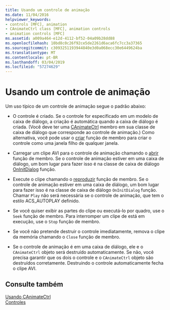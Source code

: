 ```yaml
---
title: Usando um controle de animação
ms.date: 11/04/2016
helpviewer_keywords:
- controls [MFC], animation
- CAnimateCtrl class [MFC], animation controls
- animation controls [MFC]
ms.assetid: a009a464-e12d-4112-bf52-04a09b28dd88
ms.openlocfilehash: 10bd8c0c26f92ce5de2261d6aca6fc7cc3a37365
ms.sourcegitcommit: c3093251193944840e3d0a068ecc30e6449624ba
ms.translationtype: MT
ms.contentlocale: pt-BR
ms.lasthandoff: 03/04/2019
ms.locfileid: "57274629"
---
```

# <a name="using-an-animation-control"></a>Usando um controle de animação

Um uso típico de um controle de animação segue o padrão abaixo:

- O controle é criado. Se o controle for especificado em um modelo de caixa de diálogo, a criação é automática quando a caixa de diálogo é criada. (Você deve ter uma [CAnimateCtrl](../mfc/reference/canimatectrl-class.md) membro em sua classe de caixa de diálogo que corresponde ao controle de animação.) Como alternativa, você pode usar o [criar](../mfc/reference/canimatectrl-class.md#create) função de membro para criar o controle como uma janela filho de qualquer janela.

- Carregar um clipe AVI para o controle de animação chamando o [abrir](../mfc/reference/canimatectrl-class.md#open) função de membro. Se o controle de animação estiver em uma caixa de diálogo, um bom lugar para fazer isso é na classe de caixa de diálogo [OnInitDialog](../mfc/reference/cdialog-class.md#oninitdialog) função.

- Execute o clipe chamando o [reproduzir](../mfc/reference/canimatectrl-class.md#play) função de membro. Se o controle de animação estiver em uma caixa de diálogo, um bom lugar para fazer isso é na classe de caixa de diálogo `OnInitDialog` função. Chamar `Play` não será necessária se o controle de animação, que tem o estilo ACS_AUTOPLAY definido.

- Se você quiser exibir as partes do clipe ou executá-lo por quadro, use o `Seek` função de membro. Para interromper um clipe de está em execução, use o `Stop` função de membro.

- Se você não pretende destruir o controle imediatamente, remova o clipe da memória chamando o `Close` função de membro.

- Se o controle de animação é em uma caixa de diálogo, ele e o `CAnimateCtrl` objeto será destruído automaticamente. Se não, você precisa garantir que os dois o controle e o `CAnimateCtrl` objeto são destruídos corretamente. Destruindo o controle automaticamente fecha o clipe AVI.

## <a name="see-also"></a>Consulte também

[Usando CAnimateCtrl](../mfc/using-canimatectrl.md)<br/>
[Controles](../mfc/controls-mfc.md)
